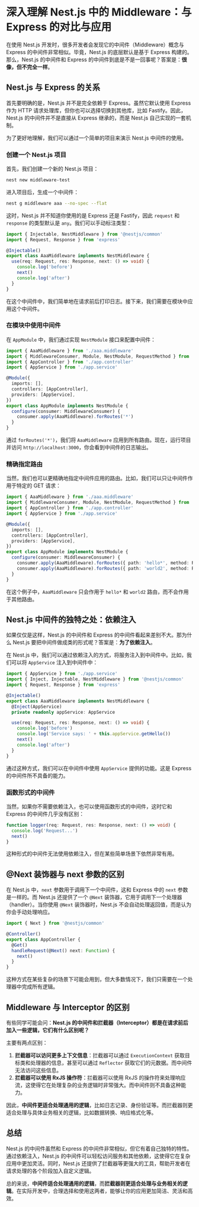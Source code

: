 # 深入理解 Nest.js 中的 Middleware：与 Express 的对比与应用

在使用 Nest.js 开发时，很多开发者会发现它的中间件（Middleware）概念与 Express 的中间件非常相似。毕竟，Nest.js 的底层默认是基于 Express 构建的。那么，Nest.js 的中间件和 Express 的中间件到底是不是一回事呢？答案是：**很像，但不完全一样**。

## Nest.js 与 Express 的关系

首先要明确的是，Nest.js 并不是完全依赖于 Express。虽然它默认使用 Express 作为 HTTP 请求处理库，但你也可以选择切换到其他库，比如 Fastify。因此，Nest.js 的中间件并不是直接从 Express 继承的，而是 Nest.js 自己实现的一套机制。

为了更好地理解，我们可以通过一个简单的项目来演示 Nest.js 中间件的使用。

### 创建一个 Nest.js 项目

首先，我们创建一个新的 Nest.js 项目：

```bash
nest new middleware-test
```

进入项目后，生成一个中间件：

```bash
nest g middleware aaa --no-spec --flat
```

这时，Nest.js 并不知道你使用的是 Express 还是 Fastify，因此 `request` 和 `response` 的类型默认是 `any`。我们可以手动标注类型：

```typescript
import { Injectable, NestMiddleware } from '@nestjs/common'
import { Request, Response } from 'express'

@Injectable()
export class AaaMiddleware implements NestMiddleware {
  use(req: Request, res: Response, next: () => void) {
    console.log('before')
    next()
    console.log('after')
  }
}
```

在这个中间件中，我们简单地在请求前后打印日志。接下来，我们需要在模块中应用这个中间件。

### 在模块中使用中间件

在 `AppModule` 中，我们通过实现 `NestModule` 接口来配置中间件：

```typescript
import { AaaMiddleware } from './aaa.middleware'
import { MiddlewareConsumer, Module, NestModule, RequestMethod } from '@nestjs/common'
import { AppController } from './app.controller'
import { AppService } from './app.service'

@Module({
  imports: [],
  controllers: [AppController],
  providers: [AppService],
})
export class AppModule implements NestModule {
  configure(consumer: MiddlewareConsumer) {
    consumer.apply(AaaMiddleware).forRoutes('*')
  }
}
```

通过 `forRoutes('*')`，我们将 `AaaMiddleware` 应用到所有路由。现在，运行项目并访问 `http://localhost:3000`，你会看到中间件的日志输出。

### 精确指定路由

当然，我们也可以更精确地指定中间件应用的路由。比如，我们可以只让中间件作用于特定的 GET 请求：

```typescript
import { AaaMiddleware } from './aaa.middleware'
import { MiddlewareConsumer, Module, NestModule, RequestMethod } from '@nestjs/common'
import { AppController } from './app.controller'
import { AppService } from './app.service'

@Module({
  imports: [],
  controllers: [AppController],
  providers: [AppService],
})
export class AppModule implements NestModule {
  configure(consumer: MiddlewareConsumer) {
    consumer.apply(AaaMiddleware).forRoutes({ path: 'hello*', method: RequestMethod.GET })
    consumer.apply(AaaMiddleware).forRoutes({ path: 'world2', method: RequestMethod.GET })
  }
}
```

在这个例子中，`AaaMiddleware` 只会作用于 `hello*` 和 `world2` 路由，而不会作用于其他路由。

## Nest.js 中间件的独特之处：依赖注入

如果仅仅是这样，Nest.js 的中间件和 Express 的中间件看起来差别不大。那为什么 Nest.js 要把中间件做成类的形式呢？答案是：**为了依赖注入**。

在 Nest.js 中，我们可以通过依赖注入的方式，将服务注入到中间件中。比如，我们可以将 `AppService` 注入到中间件中：

```typescript
import { AppService } from './app.service'
import { Inject, Injectable, NestMiddleware } from '@nestjs/common'
import { Request, Response } from 'express'

@Injectable()
export class AaaMiddleware implements NestMiddleware {
  @Inject(AppService)
  private readonly appService: AppService

  use(req: Request, res: Response, next: () => void) {
    console.log('before')
    console.log('Service says: ' + this.appService.getHello())
    next()
    console.log('after')
  }
}
```

通过这种方式，我们可以在中间件中使用 `AppService` 提供的功能。这是 Express 的中间件所不具备的能力。

### 函数形式的中间件

当然，如果你不需要依赖注入，也可以使用函数形式的中间件，这时它和 Express 的中间件几乎没有区别：

```typescript
function logger(req: Request, res: Response, next: () => void) {
  console.log('Request...')
  next()
}
```

这种形式的中间件无法使用依赖注入，但在某些简单场景下依然非常有用。

## @Next 装饰器与 next 参数的区别

在 Nest.js 中，`next` 参数用于调用下一个中间件，这和 Express 中的 `next` 参数是一样的。而 Nest.js 还提供了一个 `@Next` 装饰器，它用于调用下一个处理器（handler）。当你使用 `@Next` 装饰器时，Nest.js 不会自动处理返回值，而是认为你会手动处理响应。

```typescript
import { Next } from '@nestjs/common'

@Controller()
export class AppController {
  @Get()
  handleRequest(@Next() next: Function) {
    next()
  }
}
```

这种方式在某些复杂的场景下可能会用到，但大多数情况下，我们只需要在一个处理器中完成所有逻辑。

## Middleware 与 Interceptor 的区别

有些同学可能会问：**Nest.js 的中间件和拦截器（Interceptor）都是在请求前后加入一些逻辑，它们有什么区别呢？**

主要有两点区别：

1. **拦截器可以访问更多上下文信息**：拦截器可以通过 `ExecutionContext` 获取目标类和处理器的信息，甚至可以通过 `Reflector` 获取它们的元数据。而中间件无法访问这些信息。
2. **拦截器可以使用 RxJS 操作符**：拦截器可以使用 RxJS 的操作符来处理响应流，这使得它在处理复杂的业务逻辑时非常强大。而中间件则不具备这种能力。

因此，**中间件更适合处理通用的逻辑**，比如日志记录、身份验证等。而拦截器则更适合处理与具体业务相关的逻辑，比如数据转换、响应格式化等。

## 总结

Nest.js 的中间件虽然和 Express 的中间件非常相似，但它有着自己独特的特性。通过依赖注入，Nest.js 的中间件可以轻松访问服务和其他依赖，这使得它在复杂应用中更加灵活。同时，Nest.js 还提供了拦截器等更强大的工具，帮助开发者在请求处理的各个阶段加入自定义逻辑。

总的来说，**中间件适合处理通用的逻辑**，而**拦截器则更适合处理与业务相关的逻辑**。在实际开发中，合理选择和使用这两者，能够让你的应用更加简洁、灵活和高效。

